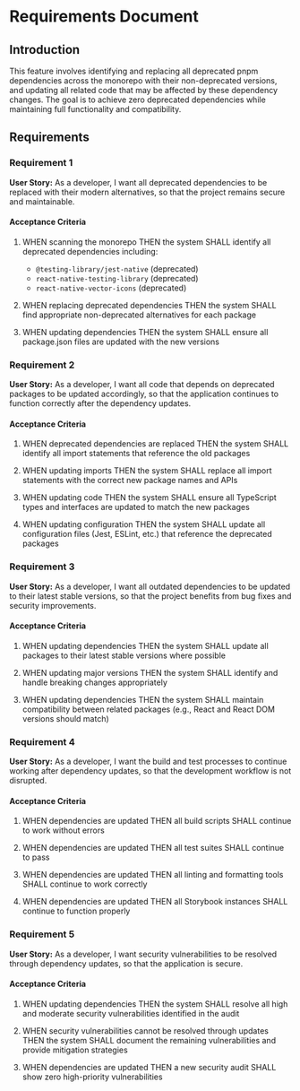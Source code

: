 # Requirements Document

## Introduction

This feature involves identifying and replacing all deprecated pnpm dependencies across the monorepo with their non-deprecated versions, and updating all related code that may be affected by these dependency changes. The goal is to achieve zero deprecated dependencies while maintaining full functionality and compatibility.

## Requirements

### Requirement 1

**User Story:** As a developer, I want all deprecated dependencies to be replaced with their modern alternatives, so that the project remains secure and maintainable.

#### Acceptance Criteria

1. WHEN scanning the monorepo THEN the system SHALL identify all deprecated dependencies including:
   - `@testing-library/jest-native` (deprecated)
   - `react-native-testing-library` (deprecated)
   - `react-native-vector-icons` (deprecated)

2. WHEN replacing deprecated dependencies THEN the system SHALL find appropriate non-deprecated alternatives for each package

3. WHEN updating dependencies THEN the system SHALL ensure all package.json files are updated with the new versions

### Requirement 2

**User Story:** As a developer, I want all code that depends on deprecated packages to be updated accordingly, so that the application continues to function correctly after the dependency updates.

#### Acceptance Criteria

1. WHEN deprecated dependencies are replaced THEN the system SHALL identify all import statements that reference the old packages

2. WHEN updating imports THEN the system SHALL replace all import statements with the correct new package names and APIs

3. WHEN updating code THEN the system SHALL ensure all TypeScript types and interfaces are updated to match the new packages

4. WHEN updating configuration THEN the system SHALL update all configuration files (Jest, ESLint, etc.) that reference the deprecated packages

### Requirement 3

**User Story:** As a developer, I want all outdated dependencies to be updated to their latest stable versions, so that the project benefits from bug fixes and security improvements.

#### Acceptance Criteria

1. WHEN updating dependencies THEN the system SHALL update all packages to their latest stable versions where possible

2. WHEN updating major versions THEN the system SHALL identify and handle breaking changes appropriately

3. WHEN updating dependencies THEN the system SHALL maintain compatibility between related packages (e.g., React and React DOM versions should match)

### Requirement 4

**User Story:** As a developer, I want the build and test processes to continue working after dependency updates, so that the development workflow is not disrupted.

#### Acceptance Criteria

1. WHEN dependencies are updated THEN all build scripts SHALL continue to work without errors

2. WHEN dependencies are updated THEN all test suites SHALL continue to pass

3. WHEN dependencies are updated THEN all linting and formatting tools SHALL continue to work correctly

4. WHEN dependencies are updated THEN all Storybook instances SHALL continue to function properly

### Requirement 5

**User Story:** As a developer, I want security vulnerabilities to be resolved through dependency updates, so that the application is secure.

#### Acceptance Criteria

1. WHEN updating dependencies THEN the system SHALL resolve all high and moderate security vulnerabilities identified in the audit

2. WHEN security vulnerabilities cannot be resolved through updates THEN the system SHALL document the remaining vulnerabilities and provide mitigation strategies

3. WHEN dependencies are updated THEN a new security audit SHALL show zero high-priority vulnerabilities
